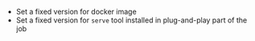 * Set a fixed version for docker image
* Set a fixed version for `serve` tool installed in plug-and-play part of the job
